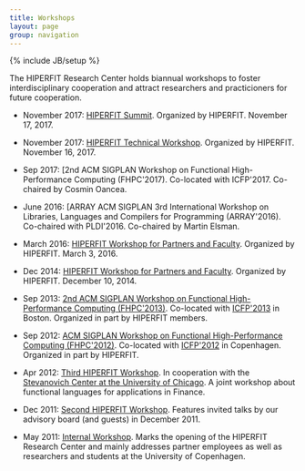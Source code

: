 ```yaml
---
title: Workshops
layout: page
group: navigation
---
```

{% include JB/setup %}

The HIPERFIT Research Center holds biannual workshops to foster
interdisciplinary cooperation and attract researchers and
practicioners for future cooperation.

* November 2017: [HIPERFIT Summit](news/2017/11/17/hiperfit-summit). Organized
  by HIPERFIT. November 17, 2017.

* November 2017: [HIPERFIT Technical Workshop](news/2017/11/16/hiperfit-workshop). Organized
  by HIPERFIT. November 16, 2017.

* Sep 2017: [2nd ACM SIGPLAN Workshop on Functional High-Performance Computing (FHPC'2017). Co-located with
  ICFP'2017. Co-chaired by Cosmin Oancea.

* June 2016: [ARRAY ACM SIGPLAN 3rd International Workshop on Libraries, Languages and Compilers for Programming (ARRAY'2016). Co-chaired with
  PLDI'2016. Co-chaired by Martin Elsman.

* March 2016: [HIPERFIT Workshop for Partners and Faculty](news/2016/03/03/hiperfit-workshop). Organized
  by HIPERFIT. March 3, 2016.

* Dec 2014: [HIPERFIT Workshop for Partners and Faculty](news/2014/11/04/hiperfit-workshop). Organized
  by HIPERFIT. December 10, 2014.

* Sep 2013: [2nd ACM SIGPLAN Workshop on Functional High-Performance Computing (FHPC'2013)](fhpc13.html). Co-located with
  [ICFP'2013](http://www.icfpconference.org/icfp2013/) in
  Boston. Organized in part by HIPERFIT members.

* Sep 2012: [ACM SIGPLAN Workshop on Functional High-Performance Computing (FHPC'2012)](workshops/4th-workshop.html). Co-located with
  [ICFP'2012](http://www.icfpconference.org/icfp2012/) in
  Copenhagen. Organized in part by HIPERFIT.

* Apr 2012: [Third HIPERFIT Workshop](workshopsdir/3rd-workshop.html). In
  cooperation with the [Stevanovich Center at the University of Chicago](http://stevanovichcenter.uchicago.edu/). A joint workshop
  about functional languages for applications in Finance.

* Dec 2011: [Second HIPERFIT Workshop](workshopsdir/2nd-workshop.html). Features invited talks by
  our advisory board (and guests) in December 2011.

* May 2011: [Internal Workshop](workshopsdir/1st-workshop.html). Marks the opening of the HIPERFIT
  Research Center and mainly addresses partner employees as well as
  researchers and students at the University of Copenhagen.
